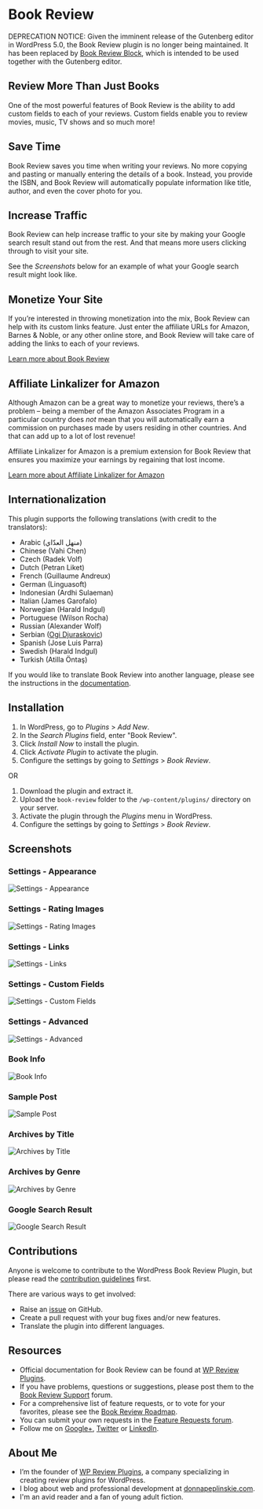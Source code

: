 # Book Review #

DEPRECATION NOTICE: Given the imminent release of the Gutenberg editor in WordPress 5.0, the Book Review plugin is no longer being maintained. It has been replaced by [Book Review Block](https://wordpress.org/plugins/book-review-block/), which is intended to be used together with the Gutenberg editor.

## Review More Than Just Books ##
One of the most powerful features of Book Review is the ability to add custom fields to each of your reviews. Custom fields enable you to review movies, music, TV shows and so much more!

## Save Time ##
Book Review saves you time when writing your reviews. No more copying and pasting or manually entering the details of a book. Instead, you provide the ISBN, and Book Review will automatically populate information like title, author, and even the cover photo for you.

## Increase Traffic ##
Book Review can help increase traffic to your site by making your Google search result stand out from the rest. And that means more users clicking through to visit your site.

See the *Screenshots* below for an example of what your Google search result might look like.

## Monetize Your Site ##
If you’re interested in throwing monetization into the mix, Book Review can help with its custom links feature. Just enter the affiliate URLs for Amazon, Barnes & Noble, or any other online store, and Book Review will take care of adding the links to each of your reviews.

[Learn more about Book Review](http://wpreviewplugins.com/product/book-review/#utm_source=github.com&utm_medium=partner&utm_campaign=book+review)

## Affiliate Linkalizer for Amazon ##
Although Amazon can be a great way to monetize your reviews, there’s a problem – being a member of the Amazon Associates Program in a particular country does *not* mean that you will automatically earn a commission on purchases made by users residing in other countries. And that can add up to a lot of lost revenue!

Affiliate Linkalizer for Amazon is a premium extension for Book Review that ensures you maximize your earnings by regaining that lost income.

[Learn more about Affiliate Linkalizer for Amazon](http://wpreviewplugins.com/product/affiliate-linkalizer-amazon/#utm_source=github.com&utm_medium=partner&utm_campaign=linkalizer)

## Internationalization ##
This plugin supports the following translations (with credit to the translators):

* Arabic (منهل العدّاي‎)
* Chinese (Vahi Chen)
* Czech (Radek Volf)
* Dutch (Petran Liket)
* French (Guillaume Andreux)
* German (Linguasoft)
* Indonesian (Ardhi Sulaeman)
* Italian (James Garofalo)
* Norwegian (Harald Indgul)
* Portuguese (Wilson Rocha)
* Russian (Alexander Wolf)
* Serbian ([Ogi Djuraskovic](http://firstsiteguide.com/))
* Spanish (Jose Luis Parra)
* Swedish (Harald Indgul)
* Turkish (Atilla Öntaş)

If you would like to translate Book Review into another language, please see the instructions in the [documentation](http://wpreviewplugins.com/documentation/translate-book-review/).

## Installation ##

1. In WordPress, go to *Plugins* > *Add New*.
1. In the *Search Plugins* field, enter "Book Review".
1. Click *Install Now* to install the plugin.
1. Click *Activate Plugin* to activate the plugin.
1. Configure the settings by going to *Settings* > *Book Review*.

OR

1. Download the plugin and extract it.
1. Upload the `book-review` folder to the `/wp-content/plugins/` directory on your server.
1. Activate the plugin through the *Plugins* menu in WordPress.
1. Configure the settings by going to *Settings* > *Book Review*.

## Screenshots ##

### Settings - Appearance ###
![Settings - Appearance](https://cloud.githubusercontent.com/assets/1190420/12072461/aa3c6d16-b0ad-11e5-85b9-efb284f44328.png)
### Settings - Rating Images ###
![Settings - Rating Images](https://cloud.githubusercontent.com/assets/1190420/12072467/aa474812-b0ad-11e5-86c8-3ca31844f9c5.png)
### Settings - Links ###
![Settings - Links](https://cloud.githubusercontent.com/assets/1190420/12072466/aa40fcb4-b0ad-11e5-8324-df75ae1db768.png)
### Settings - Custom Fields ###
![Settings - Custom Fields](https://cloud.githubusercontent.com/assets/1190420/12072463/aa400cb4-b0ad-11e5-8eda-821050ed8371.png)
### Settings - Advanced ###
![Settings - Advanced](https://cloud.githubusercontent.com/assets/1190420/12072464/aa406b8c-b0ad-11e5-9106-98ac8fa9e791.png)
### Book Info ###
![Book Info](https://cloud.githubusercontent.com/assets/1190420/12072462/aa3efa40-b0ad-11e5-9845-62aa7de7c1e8.png)
### Sample Post ###
![Sample Post](https://cloud.githubusercontent.com/assets/1190420/12072465/aa409134-b0ad-11e5-8323-ecf0365d5274.png)
### Archives by Title ###
![Archives by Title](https://cloud.githubusercontent.com/assets/1190420/5692228/a2c37a0e-98ba-11e4-9f34-789dac88c24b.png)
### Archives by Genre ###
![Archives by Genre](https://cloud.githubusercontent.com/assets/1190420/5692231/a2c73978-98ba-11e4-8534-1a140584bfec.png)
### Google Search Result ###
![Google Search Result](https://cloud.githubusercontent.com/assets/1190420/5770126/1a086cd6-9cf4-11e4-9881-fc517d73b29e.png)

## Contributions ##
Anyone is welcome to contribute to the WordPress Book Review Plugin, but please read the [contribution guidelines](https://github.com/donnapep/book-review/blob/master/CONTRIBUTING.md) first.

There are various ways to get involved:

* Raise an [issue](https://github.com/donnapep/book-review/issues) on GitHub.
* Create a pull request with your bug fixes and/or new features.
* Translate the plugin into different languages.

## Resources ##
* Official documentation for Book Review can be found at [WP Review Plugins](http://wpreviewplugins.com/documentation/).
* If you have problems, questions or suggestions, please post them to the [Book Review Support](http://wpreviewplugins.com/support/forum/general-support/) forum.
* For a comprehensive list of feature requests, or to vote for your favorites, please see the [Book Review Roadmap](https://trello.com/b/rlglE0Gf/book-review-roadmap).
* You can submit your own requests in the [Feature Requests forum](http://wpreviewplugins.com/support/forum/feature-requests/).
* Follow me on [Google+](https://plus.google.com/u/0/+DonnaPeplinskie/posts), [Twitter](https://twitter.com/donnapep) or [LinkedIn](http://www.linkedin.com/in/donnapeplinskie).

## About Me ##
* I’m the founder of [WP Review Plugins](http://wpreviewplugins.com/), a company specializing in creating review plugins for WordPress.
* I blog about web and professional development at [donnapeplinskie.com](http://donnapeplinskie.com/).
* I'm an avid reader and a fan of young adult fiction.
